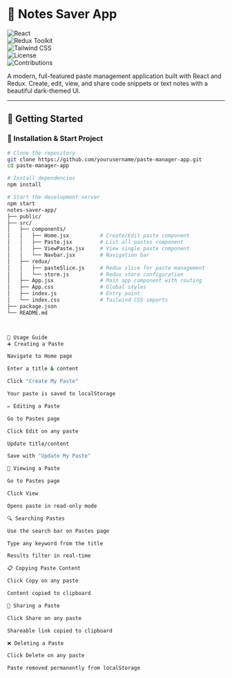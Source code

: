 # 📝 Notes Saver App

![React](https://img.shields.io/badge/React-18-blue?logo=react)  
![Redux Toolkit](https://img.shields.io/badge/Redux%20Toolkit-1.x-purple?logo=redux)  
![Tailwind CSS](https://img.shields.io/badge/TailwindCSS-3.x-06B6D4?logo=tailwindcss)  
![License](https://img.shields.io/badge/License-MIT-green)  
![Contributions](https://img.shields.io/badge/Contributions-Welcome-brightgreen)

A modern, full-featured paste management application built with React and Redux. Create, edit, view, and share code snippets or text notes with a beautiful dark-themed UI.

---

## 🚀 Getting Started

### 🔧 Installation & Start Project

```bash
# Clone the repository
git clone https://github.com/yourusername/paste-manager-app.git
cd paste-manager-app

# Install dependencies
npm install

# Start the development server
npm start
notes-saver-app/
├── public/
├── src/
│   ├── components/
│   │   ├── Home.jsx          # Create/Edit paste component
│   │   ├── Paste.jsx         # List all pastes component
│   │   ├── ViewPaste.jsx     # View single paste component
│   │   └── Navbar.jsx        # Navigation bar
│   ├── redux/
│   │   ├── pasteSlice.js     # Redux slice for paste management
│   │   └── store.js          # Redux store configuration
│   ├── App.jsx               # Main app component with routing
│   ├── App.css               # Global styles
│   ├── index.js              # Entry point
│   └── index.css             # Tailwind CSS imports
├── package.json
└── README.md



🎯 Usage Guide
➕ Creating a Paste

Navigate to Home page

Enter a title & content

Click "Create My Paste"

Your paste is saved to localStorage

✏️ Editing a Paste

Go to Pastes page

Click Edit on any paste

Update title/content

Save with "Update My Paste"

👀 Viewing a Paste

Go to Pastes page

Click View

Opens paste in read-only mode

🔍 Searching Pastes

Use the search bar on Pastes page

Type any keyword from the title

Results filter in real-time

📋 Copying Paste Content

Click Copy on any paste

Content copied to clipboard

🔗 Sharing a Paste

Click Share on any paste

Shareable link copied to clipboard

❌ Deleting a Paste

Click Delete on any paste

Paste removed permanently from localStorage
```
